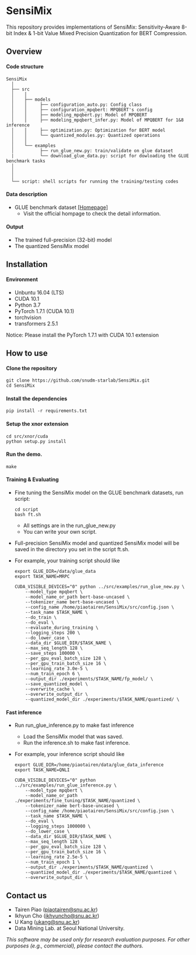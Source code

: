 # SensiMix
This repository provides implementations of SensiMix: Sensitivity-Aware 8-bit Index & 1-bit Value Mixed Precision Quantization for BERT Compression.

## Overview
#### Code structure
```
SensiMix
  │ 
  ├── src
  │    │     
  │    ├── models
  │    │     ├── configuration_auto.py: Config class
  │    │     ├── configuration_mpqbert: MPQBERT's config
  │    │     ├── modeling_mpqbert.py: Model of MPQBERT
  │    │     ├── modeling_mpqbert_infer.py: Model of MPQBERT for 1&8 inference
  │    │     ├── optimization.py: Optimization for BERT model
  │    │     └── quantized_modules.py: Quantized operations
  │    │      
  │    └── examples
  │          ├── run_glue_new.py: train/validate on glue dataset 
  |          └── download_glue_data.py: script for dowloading the GLUE benchmark tasks
  │    
  │    
  │
  └── script: shell scripts for running the training/testing codes
```


#### Data description
* GLUE benchmark dataset [[Homepage]](https://gluebenchmark.com/)
    * Visit the official hompage to check the detail information.
   
#### Output
* The trained full-precision (32-bit) model
* The quantized SensiMix model 

## Installation
#### Environment 
* Unbuntu 16.04 (LTS)
* CUDA 10.1
* Python 3.7
* PyTorch 1.7.1 (CUDA 10.1)
* torchvision
* transformers 2.5.1

Notice: Please install the PyTorch 1.7.1 with CUDA 10.1 extension


## How to use 
#### Clone the repository
    git clone https://github.com/snudm-starlab/SensiMix.git
    cd SensiMix

#### Install the dependencies
    pip install -r requirements.txt

#### Setup the xnor extension
    cd src/xnor/cuda
    python setup.py install

#### Run the demo.
    make

#### Training & Evaluating
* Fine tuning the SensiMix model on the GLUE benchmark datasets, run script:
    ```    
    cd script
    bash ft.sh
    ```
    * All settings are in the run_glue_new.py
    * You can write your own script.
* Full-precision SensiMix model and quantized SensiMix model will be saved in the directory you set in the script ft.sh.

* For example, your training script should like
    ```
    export GLUE_DIR=/data/glue_data
    export TASK_NAME=MRPC

    CUDA_VISIBLE_DEVICES="0" python ../src/examples/run_glue_new.py \
        --model_type mpqbert \
        --model_name_or_path bert-base-uncased \
        --tokenizer_name bert-base-uncased \
        --config_name /home/piaotairen/SensiMix/src/config.json \
        --task_name $TASK_NAME \
        --do_train \
        --do_eval \
        --evaluate_during_training \
        --logging_steps 200 \
        --do_lower_case \
        --data_dir $GLUE_DIR/$TASK_NAME \
        --max_seq_length 128 \
        --save_steps 100000 \
        --per_gpu_eval_batch_size 128 \
        --per_gpu_train_batch_size 16 \
        --learning_rate 3.0e-5 \
        --num_train_epoch 6 \
        --output_dir ./experiments/$TASK_NAME/fp_model/ \
        --save_quantized_model \
        --overwrite_cache \
        --overwrite_output_dir \
        --quantized_model_dir ./experiments/$TASK_NAME/quantized/ \
    ```

#### Fast inference
* Run run_glue_inference.py to make fast inference
    * Load the SensiMix model that was saved.
    * Run the inference.sh to make fast inference.

* For example, your inference script should like
    ```
    export GLUE_DIR=/home/piaotairen/data/glue_data_inference
    export TASK_NAME=QNLI

    CUDA_VISIBLE_DEVICES="0" python ../src/examples/run_glue_inference.py \
        --model_type mpqbert \
        --model_name_or_path ./experiments/fine_tuning/$TASK_NAME/quantized \
        --tokenizer_name bert-base-uncased \
        --config_name /home/piaotairen/SensiMix/src/config.json \
        --task_name $TASK_NAME \
        --do_eval \
        --logging_steps 1000000 \
        --do_lower_case \
        --data_dir $GLUE_DIR/$TASK_NAME \
        --max_seq_length 128 \
        --per_gpu_eval_batch_size 128 \
        --per_gpu_train_batch_size 16 \
        --learning_rate 2.5e-5 \
        --num_train_epoch 1 \
        --output_dir ./experiments/$TASK_NAME/quantized \
        --quantized_model_dir ./experiments/$TASK_NAME/quantized \
        --overwrite_output_dir \
    ```

## Contact us
- Tairen Piao (piaotairen@snu.ac.kr)
- Ikhyun Cho (ikhyuncho@snu.ac.kr)
- U Kang (ukang@snu.ac.kr)
- Data Mining Lab. at Seoul National University.

*This software may be used only for research evaluation purposes.*
*For other purposes (e.g., commercial), please contact the authors.*
